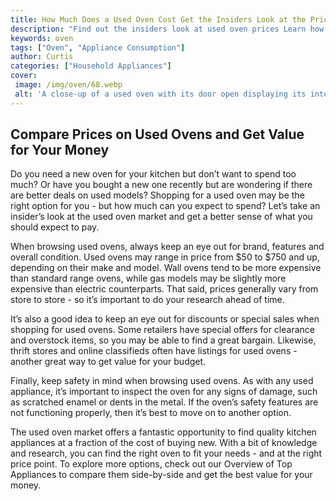 ```yaml
---
title: How Much Does a Used Oven Cost Get the Insiders Look at the Prices of Used Ovens
description: "Find out the insiders look at used oven prices Learn how much you can expect to pay for a used oven what factors will lower or raise the cost and where you can find the best deals"
keywords: oven
tags: ["Oven", "Appliance Consumption"]
author: Curtis
categories: ["Household Appliances"]
cover: 
 image: /img/oven/68.webp
 alt: 'A close-up of a used oven with its door open displaying its interior'
---
```

## Compare Prices on Used Ovens and Get Value for Your Money 
Do you need a new oven for your kitchen but don’t want to spend too much? Or have you bought a new one recently but are wondering if there are better deals on used models? Shopping for a used oven may be the right option for you - but how much can you expect to spend? Let’s take an insider’s look at the used oven market and get a better sense of what you should expect to pay.

When browsing used ovens, always keep an eye out for brand, features and overall condition. Used ovens may range in price from $50 to $750 and up, depending on their make and model. Wall ovens tend to be more expensive than standard range ovens, while gas models may be slightly more expensive than electric counterparts. That said, prices generally vary from store to store - so it’s important to do your research ahead of time.

It’s also a good idea to keep an eye out for discounts or special sales when shopping for used ovens. Some retailers have special offers for clearance and overstock items, so you may be able to find a great bargain. Likewise, thrift stores and online classifieds often have listings for used ovens - another great way to get value for your budget.

Finally, keep safety in mind when browsing used ovens. As with any used appliance, it’s important to inspect the oven for any signs of damage, such as scratched enamel or dents in the metal. If the oven’s safety features are not functioning properly, then it’s best to move on to another option.

The used oven market offers a fantastic opportunity to find quality kitchen appliances at a fraction of the cost of buying new. With a bit of knowledge and research, you can find the right oven to fit your needs - and at the right price point. To explore more options, check out our Overview of Top Appliances to compare them side-by-side and get the best value for your money.

